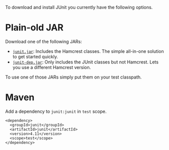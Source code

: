To download and install JUnit you currently have the following options.
 
# Plain-old JAR

Download one of the following JARs:

* [`junit.jar`](http://search.maven.org/#search%7Cgav%7C1%7Cg%3A%22junit%22%20AND%20a%3A%22junit%22): Includes the Hamcrest classes. The simple all-in-one solution to get started quickly.
* [`junit-dep.jar`](http://search.maven.org/#search%7Cgav%7C1%7Cg%3A%22junit%22%20AND%20a%3A%22junit-dep%22): Only includes the JUnit classes but not Hamcrest. Lets you use a different Hamcrest version.

To use one of those JARs simply put them on your test classpath.

# Maven

Add a dependency to `junit:junit` in `test` scope.

    <dependency>
      <groupId>junit</groupId>
      <artifactId>junit</artifactId>
      <version>4.11</version>
      <scope>test</scope>
    </dependency>